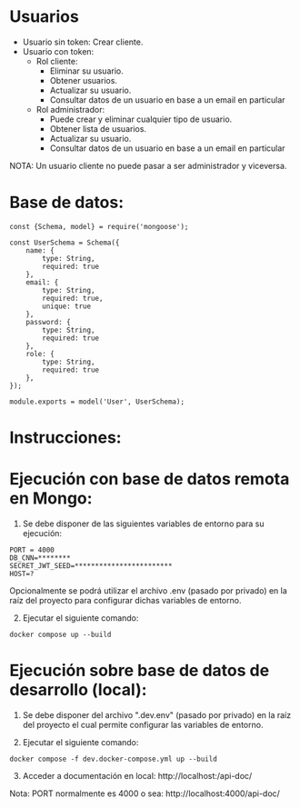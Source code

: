 # Usuarios
* Usuario sin token:
    Crear cliente.
* Usuario con token:
    * Rol cliente:
        * Eliminar su usuario.
        * Obtener usuarios.
        * Actualizar su usuario.
        * Consultar datos de un usuario en base a un email en particular
    * Rol administrador:
        * Puede crear y eliminar cualquier tipo de usuario.
        * Obtener lista de usuarios.
        * Actualizar su usuario.
        * Consultar datos de un usuario en base a un email en particular

NOTA: Un usuario cliente no puede pasar a ser administrador y viceversa.

# Base de datos:
```
const {Schema, model} = require('mongoose');

const UserSchema = Schema({
    name: {
        type: String,
        required: true
    },
    email: {
        type: String,
        required: true,
        unique: true
    },
    password: {
        type: String,
        required: true
    },
    role: {
        type: String,
        required: true
    },
});

module.exports = model('User', UserSchema);
```

# Instrucciones:

# Ejecución con base de datos remota en Mongo:

1) Se debe disponer de las siguientes variables de entorno para su ejecución:

```
PORT = 4000
DB_CNN=********
SECRET_JWT_SEED=************************
HOST=?
```
Opcionalmente se podrá utilizar el archivo .env (pasado por privado) en la 
raíz del proyecto para configurar dichas variables de entorno.

2) Ejecutar el siguiente comando:

```
docker compose up --build
```

# Ejecución sobre base de datos de desarrollo (local):

1) Se debe disponer del archivo ".dev.env" (pasado por privado) en la raíz del proyecto
el cual permite configurar las variables de entorno.

2) Ejecutar el siguiente comando:

```
docker compose -f dev.docker-compose.yml up --build
```
3) Acceder a documentación en local: http://localhost:<PORT>/api-doc/

Nota: PORT normalmente es 4000 o sea: http://localhost:4000/api-doc/